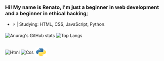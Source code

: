 ### Hi! My name is Renato, I'm just a beginner in web development and a beginner in ethical hacking;

- ⚡️ | Studying: HTML, CSS, JavaScript, Python.

![Anurag's GitHub stats](https://github-readme-stats.vercel.app/api?username=renatinnsx&show_icons=true&theme=dark&icon_color=7C00FF&border_color=202020)
![Top Langs](https://github-readme-stats.vercel.app/api/top-langs/?username=renatinnsx&layout=compact&theme=dark&icon_color=7C00FF&border_color=202020)
<div style="display: inline_block"><br>
  <img align="center" alt="Html" height="30" width="40" src="https://cdn.jsdelivr.net/gh/devicons/devicon@latest/icons/html5/html5-original-wordmark.svg"/>
  <img align="center" alt="Css" height="30" width="40" src="https://cdn.jsdelivr.net/gh/devicons/devicon@latest/icons/css3/css3-original-wordmark.svg"/>         
  <img align="center" alt="Python" height="30" width="40" src="https://raw.githubusercontent.com/devicons/devicon/master/icons/python/python-original.svg"/>         
</div>

  ##
